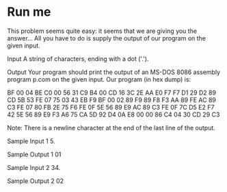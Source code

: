 # Run me

This problem seems quite easy: it seems that we are giving you the answer… All you have to do is supply the output of our program on the given input.

Input
A string of characters, ending with a dot ('.').

Output
Your program should print the output of an MS-DOS 8086 assembly program p.com on the given input. 
Our program (in hex dump) is:

BF 00 04 BE C0 00 56 31 C9 B4 00 CD 16 3C 2E AA 
E0 F7 F7 D1 29 D2 89 CD 5B 53 FE 07 75 03 43 EB 
F9 BF 00 02 89 F9 89 F8 F3 AA 89 FE AC 89 C3 FE 
07 80 FB 2E 75 F6 FE 0F 5E 56 89 E9 AC 89 C3 FE 
0F 7C D5 E2 F7 42 5E 56 89 E9 F3 A6 75 CA 5D 92 
D4 0A E8 00 00 86 C4 04 30 CD 29 C3

Note: There is a newline character at the end of the last line of the output.

Sample Input 1
5.

Sample Output 1
01

Sample Input 2
34.

Sample Output 2
02